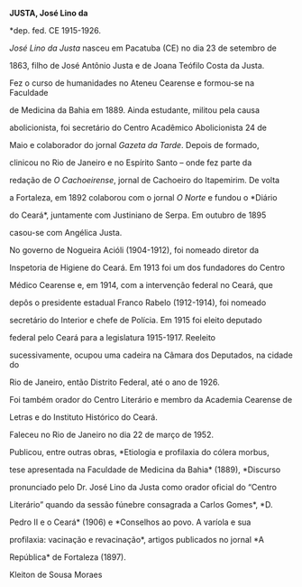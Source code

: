 **JUSTA, José Lino da**



\*dep. fed. CE 1915-1926.



*José Lino da Justa* nasceu em Pacatuba (CE) no dia 23 de setembro de

1863, filho de José Antônio Justa e de Joana Teófilo Costa da Justa.



Fez o curso de humanidades no Ateneu Cearense e formou-se na Faculdade

de Medicina da Bahia em 1889. Ainda estudante, militou pela causa

abolicionista, foi secretário do Centro Acadêmico Abolicionista 24 de

Maio e colaborador do jornal *Gazeta da Tarde*. Depois de formado,

clinicou no Rio de Janeiro e no Espírito Santo – onde fez parte da

redação de *O Cachoeirense*, jornal de Cachoeiro do Itapemirim. De volta

a Fortaleza, em 1892 colaborou com o jornal *O Norte* e fundou o *Diário

do Ceará*, juntamente com Justiniano de Serpa. Em outubro de 1895

casou-se com Angélica Justa.



No governo de Nogueira Acióli (1904-1912), foi nomeado diretor da

Inspetoria de Higiene do Ceará. Em 1913 foi um dos fundadores do Centro

Médico Cearense e, em 1914, com a intervenção federal no Ceará, que

depôs o presidente estadual Franco Rabelo (1912-1914), foi nomeado

secretário do Interior e chefe de Polícia. Em 1915 foi eleito deputado

federal pelo Ceará para a legislatura 1915-1917. Reeleito

sucessivamente, ocupou uma cadeira na Câmara dos Deputados, na cidade do

Rio de Janeiro, então Distrito Federal, até o ano de 1926.



Foi também orador do Centro Literário e membro da Academia Cearense de

Letras e do Instituto Histórico do Ceará.



Faleceu no Rio de Janeiro no dia 22 de março de 1952.



Publicou, entre outras obras, *Etiologia e profilaxia do cólera morbus,

tese apresentada na Faculdade de Medicina da Bahia* (1889), *Discurso

pronunciado pelo Dr. José Lino da Justa como orador oficial do “Centro

Literário” quando da sessão fúnebre consagrada a Carlos Gomes*, *D.

Pedro II e o Ceará* (1906) e *Conselhos ao povo. A varíola e sua

profilaxia: vacinação e revacinação*, artigos publicados no jornal *A

República* de Fortaleza (1897).



Kleiton de Sousa Moraes



